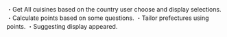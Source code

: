 ・Get All cuisines based on the country user choose and display selections.
・Calculate points based on some questions.
・Tailor prefectures using points.
・Suggesting display appeared.
